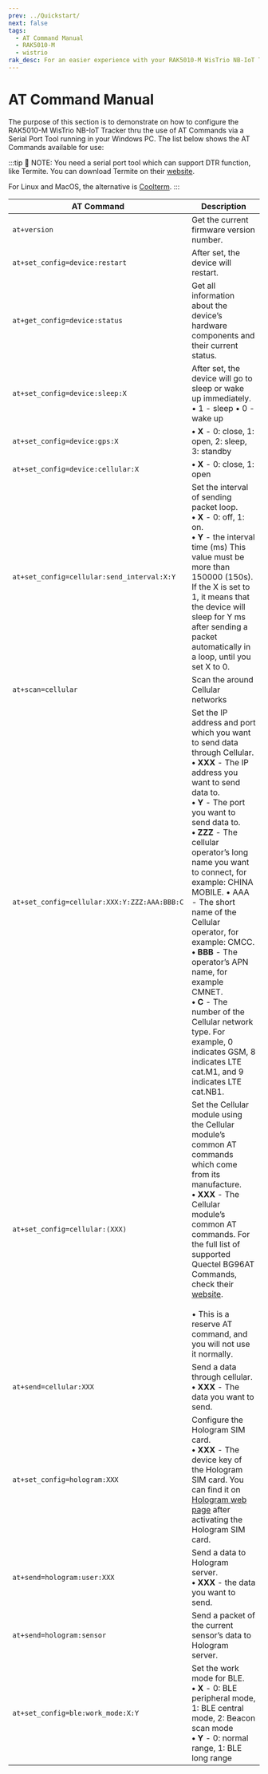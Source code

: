 ```yaml
---
prev: ../Quickstart/
next: false
tags:
  - AT Command Manual
  - RAK5010-M
  - wistrio
rak_desc: For an easier experience with your RAK5010-M WisTrio NB-IoT Tracker, a comprehensive list of commands in configuring your device is provided.
---
```


# AT Command Manual

The purpose of this section is to demonstrate on how to configure the RAK5010-M WisTrio NB-IoT Tracker thru the use of AT Commands via a Serial Port Tool running in your Windows PC. The list below shows the AT Commands available for use:

:::tip 📝 NOTE:
 You need a serial port tool which can support DTR function, like Termite. You can download Termite on their [website](https:\/\/www.compuphase.com\/software_termite.htm).

 For Linux and MacOS, the alternative is [Coolterm](http://freeware.the-meiers.org/).
:::

| AT Command | Description | 
| ---- | ---- | 
| `at+version` | Get the current firmware version number. | 
| `at+set_config=device:restart` | After set, the device will restart. | 
| `at+get_config=device:status` | Get all information about the device’s hardware components and their current status. | 
| `at+set_config=device:sleep:X` | After set, the device will go to sleep or wake up immediately. <br>• 1 - sleep • 0 - wake up | 
| `at+set_config=device:gps:X` |**• X** - 0: close, 1: open, 2: sleep, 3: standby | 
| `at+set_config=device:cellular:X` | **• X** - 0: close, 1: open | 
| `at+set_config=cellular:send_interval:X:Y` | Set the interval of sending packet loop. <br>**• X** - 0: off, 1: on. <br>**• Y** - the interval time (ms) This value must be more than 150000 (150s). If the X is set to 1, it means that the device will sleep for Y ms after sending a packet automatically in a loop, until you set X to 0. | 
| `at+scan=cellular` | Scan the around Cellular networks | 
| `at+set_config=cellular:XXX:Y:ZZZ:AAA:BBB:C` | Set the IP address and port which you want to send data through Cellular. <br>**• XXX** - The IP address you want to send data to. <br>**• Y** - The port you want to send data to. <br>**• ZZZ** - The cellular operator’s long name you want to connect, for example: CHINA MOBILE. • AAA - The short name of the Cellular operator, for example: CMCC. <br>**• BBB** - The operator’s APN name, for example CMNET. <br>**• C** - The number of the Cellular network type. For example, 0 indicates GSM, 8 indicates LTE cat.M1, and 9 indicates LTE cat.NB1. | 
| `at+set_config=cellular:(XXX)` | Set the Cellular module using the Cellular module’s common AT commands which come from its manufacture. <br>**• XXX** - The Cellular module’s common AT commands. For the full list of supported Quectel BG96AT Commands, check their [website](https://www.quectel.com/product/bg96.htm). <br><br>• This is a reserve AT command, and you will not use it normally. | 
| `at+send=cellular:XXX` | Send a data through cellular. <br>**• XXX** - The data you want to send. | 
|`at+set_config=hologram:XXX` | Configure the Hologram SIM card. <br>**• XXX** - The device key of the Hologram SIM card. You can find it on [Hologram web page](https://dashboard.hologram.io) after activating the Hologram SIM card. | 
| `at+send=hologram:user:XXX` | Send a data to Hologram server. <br>**• XXX** - the data you want to send. | 
| `at+send=hologram:sensor` | Send a packet of the current sensor’s data to Hologram server. | 
| `at+set_config=ble:work_mode:X:Y`| Set the work mode for BLE. <br>**• X** - 0: BLE peripheral mode, 1: BLE central mode, 2: Beacon scan mode <br>**• Y** - 0: normal range, 1: BLE long range| 
